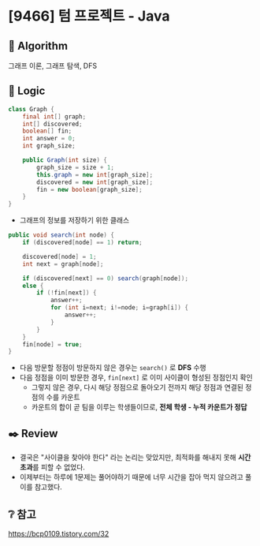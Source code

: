 # [9466] 텀 프로젝트 - Java

## :pushpin: **Algorithm**

그래프 이론, 그래프 탐색, DFS

## :round_pushpin: **Logic**

```java
class Graph {
    final int[] graph;
    int[] discovered;
    boolean[] fin;
    int answer = 0;
    int graph_size;

    public Graph(int size) {
        graph_size = size + 1;
        this.graph = new int[graph_size];
        discovered = new int[graph_size];
        fin = new boolean[graph_size];
    }
}
```

- 그래프의 정보를 저장하기 위한 클래스

```java
public void search(int node) {
    if (discovered[node] == 1) return;

    discovered[node] = 1;
    int next = graph[node];

    if (discovered[next] == 0) search(graph[node]);
    else {
        if (!fin[next]) {
            answer++;
            for (int i=next; i!=node; i=graph[i]) {
                answer++;
            }
        }
    }
    fin[node] = true;
}
```

- 다음 방문할 정점이 방문하지 않은 경우는 `search()` 로 **DFS** 수행
- 다음 정점을 이미 방문한 경우, `fin[next]` 로 이미 사이클이 형성된 정점인지 확인
  - 그렇지 않은 경우, 다시 해당 정점으로 돌아오기 전까지 해당 정점과 연결된 정점의 수를 카운트
  - 카운트의 합이 곧 팀을 이루는 학생들이므로, **전체 학생 - 누적 카운트가 정답**

## :black_nib: **Review**

- 결국은 "사이클을 찾아야 한다" 라는 논리는 맞았지만, 최적화를 해내지 못해 **시간 초과**를 피할 수 없었다.
- 이제부터는 하루에 1문제는 풀어야하기 때문에 너무 시간을 잡아 먹지 않으려고 풀이를 참고했다.

## ❔ 참고
https://bcp0109.tistory.com/32
